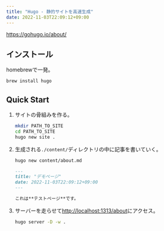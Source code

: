 ```yaml
---
title: "Hugo - 静的サイトを高速生成"
date: 2022-11-03T22:09:12+09:00
---
```


https://gohugo.io/about/

## インストール
homebrewで一発。
```sh
brew install hugo
```

## Quick Start
1. サイトの骨組みを作る。
	```sh
	mkdir PATH_TO_SITE
	cd PATH_TO_SITE
	hugo new site .
	```

2. 生成される`./content/`ディレクトリの中に記事を書いていく。
	```sh
	hugo new content/about.md
	```

	```md
	---
	title: "デモページ"
	date: 2022-11-03T22:09:12+09:00
	---

	これは**テストページ**です。
	```

3. サーバーを走らせて[http://localhost:1313/about](http://localhost:1313/about)にアクセス。
	```sh
	hugo server -D -w .
	```

